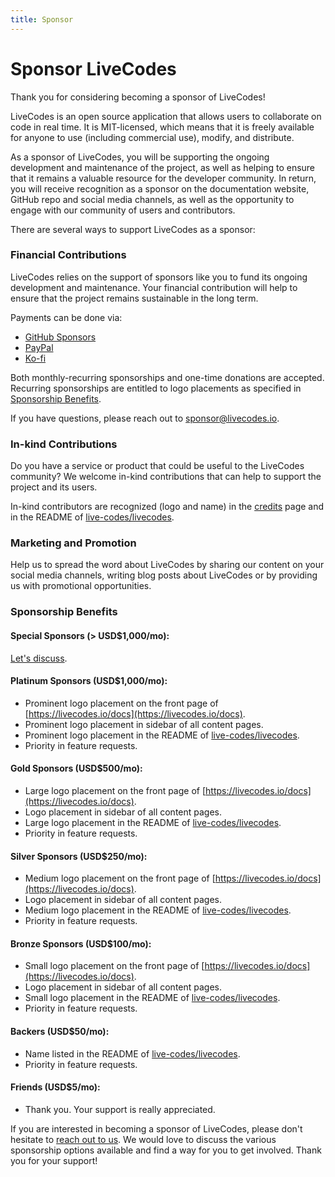 ```yaml
---
title: Sponsor
---
```


# Sponsor LiveCodes

Thank you for considering becoming a sponsor of LiveCodes!

LiveCodes is an open source application that allows users to collaborate on code in real time. It is MIT-licensed, which means that it is freely available for anyone to use (including commercial use), modify, and distribute.

As a sponsor of LiveCodes, you will be supporting the ongoing development and maintenance of the project, as well as helping to ensure that it remains a valuable resource for the developer community. In return, you will receive recognition as a sponsor on the documentation website, GitHub repo and social media channels, as well as the opportunity to engage with our community of users and contributors.

There are several ways to support LiveCodes as a sponsor:

### Financial Contributions

LiveCodes relies on the support of sponsors like you to fund its ongoing development and maintenance. Your financial contribution will help to ensure that the project remains sustainable in the long term.

Payments can be done via:

- [GitHub Sponsors](https://github.com/sponsors/hatemhosny/)
- [PayPal](https://paypal.me/hatemhosni)
- [Ko-fi](ko-fi.com/hatemhosny)

Both monthly-recurring sponsorships and one-time donations are accepted. Recurring sponsorships are entitled to logo placements as specified in [Sponsorship Benefits](#sponsorship-benefits).

If you have questions, please reach out to sponsor@livecodes.io.

### In-kind Contributions

Do you have a service or product that could be useful to the LiveCodes community? We welcome in-kind contributions that can help to support the project and its users.

In-kind contributors are recognized (logo and name) in the [credits](./credits.md) page and in the README of [live-codes/livecodes](https://github.com/live-codes/livecodes).

### Marketing and Promotion

Help us to spread the word about LiveCodes by sharing our content on your social media channels, writing blog posts about LiveCodes or by providing us with promotional opportunities.

### Sponsorship Benefits

#### Special Sponsors (> USD$1,000/mo):

<a href="mailto:sponsor@livecodes.io" target="_blank" rel="noopener noreferrer">Let's discuss</a>.

#### Platinum Sponsors (USD$1,000/mo):

- Prominent logo placement on the front page of [https://livecodes.io/docs](https://livecodes.io/docs).
- Prominent logo placement in sidebar of all content pages.
- Prominent logo placement in the README of [live-codes/livecodes](https://github.com/live-codes/livecodes).
- Priority in feature requests.

#### Gold Sponsors (USD$500/mo):

- Large logo placement on the front page of [https://livecodes.io/docs](https://livecodes.io/docs).
- Logo placement in sidebar of all content pages.
- Large logo placement in the README of [live-codes/livecodes](https://github.com/live-codes/livecodes).
- Priority in feature requests.

#### Silver Sponsors (USD$250/mo):

- Medium logo placement on the front page of [https://livecodes.io/docs](https://livecodes.io/docs).
- Logo placement in sidebar of all content pages.
- Medium logo placement in the README of [live-codes/livecodes](https://github.com/live-codes/livecodes).
- Priority in feature requests.

#### Bronze Sponsors (USD$100/mo):

- Small logo placement on the front page of [https://livecodes.io/docs](https://livecodes.io/docs).
- Logo placement in sidebar of all content pages.
- Small logo placement in the README of [live-codes/livecodes](https://github.com/live-codes/livecodes).
- Priority in feature requests.

#### Backers (USD$50/mo):

- Name listed in the README of [live-codes/livecodes](https://github.com/live-codes/livecodes).
- Priority in feature requests.

#### Friends (USD$5/mo):

- Thank you. Your support is really appreciated.

If you are interested in becoming a sponsor of LiveCodes, please don't hesitate to <a href="mailto:sponsor@livecodes.io" target="_blank" rel="noopener noreferrer">reach out to us</a>. We would love to discuss the various sponsorship options available and find a way for you to get involved. Thank you for your support!

